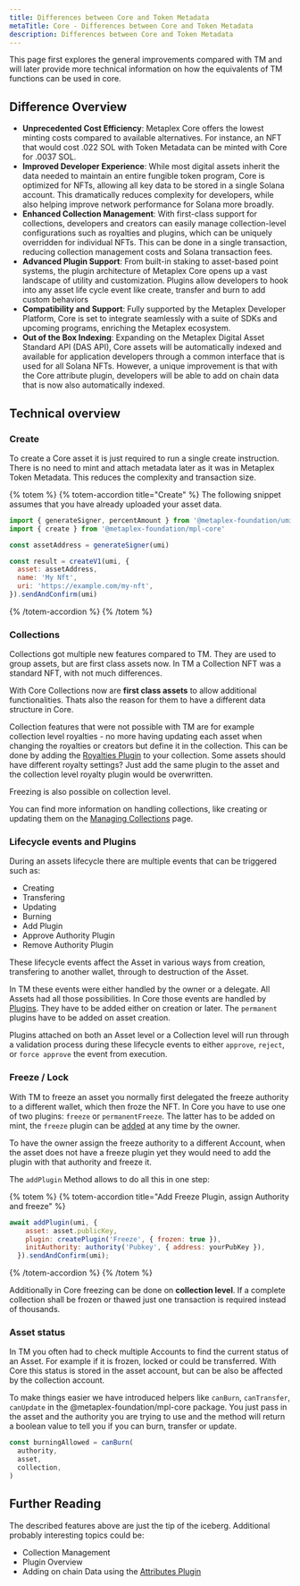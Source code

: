 ```yaml
---
title: Differences between Core and Token Metadata
metaTitle: Core - Differences between Core and Token Metadata
description: Differences between Core and Token Metadata
---
```


This page first explores the general improvements compared with TM and will later provide more technical information on how the equivalents of TM functions can be used in core.

## Difference Overview

- **Unprecedented Cost Efficiency**: Metaplex Core offers the lowest minting costs compared to available alternatives. For instance, an NFT that would cost .022 SOL with Token Metadata can be minted with Core for .0037 SOL.
- **Improved Developer Experience**: While most digital assets inherit the data needed to maintain an entire fungible token program, Core is optimized for NFTs, allowing all key data to be stored in a single Solana account. This dramatically reduces complexity for developers, while also helping improve network performance for Solana more broadly.
- **Enhanced Collection Management**: With first-class support for collections, developers and creators can easily manage collection-level configurations such as royalties and plugins, which can be uniquely overridden for individual NFTs. This can be done in a single transaction, reducing collection management costs and Solana transaction fees.
- **Advanced Plugin Support**: From built-in staking to asset-based point systems, the plugin architecture of Metaplex Core opens up a vast landscape of utility and customization. Plugins allow developers to hook into any asset life cycle event like create, transfer and burn to add custom behaviors
- **Compatibility and Support**: Fully supported by the Metaplex Developer Platform, Core is set to integrate seamlessly with a suite of SDKs and upcoming programs, enriching the Metaplex ecosystem.
- **Out of the Box Indexing**: Expanding on the Metaplex Digital Asset Standard API (DAS API), Core assets will be automatically indexed and available for application developers through a common interface that is used for all Solana NFTs. However, a unique improvement is that with the Core attribute plugin, developers will be able to add on chain data that is now also automatically indexed.

## Technical overview
### Create
To create a Core asset it is just required to run a single create instruction. There is no need to mint and attach metadata later as it was in Metaplex Token Metadata. This reduces the complexity and transaction size.

{% totem %}
{% totem-accordion title="Create" %}
The following snippet assumes that you have already uploaded your asset data. 
```js
import { generateSigner, percentAmount } from '@metaplex-foundation/umi'
import { create } from '@metaplex-foundation/mpl-core'

const assetAddress = generateSigner(umi)

const result = createV1(umi, {
  asset: assetAddress,
  name: 'My Nft',
  uri: 'https://example.com/my-nft',
}).sendAndConfirm(umi)
```
{% /totem-accordion %}
{% /totem %}

### Collections
Collections got multiple new features compared to TM. They are used to group assets, but are first class assets now. In TM a Collection NFT was a standard NFT, with not much differences.

With Core Collections now are **first class assets** to allow additional functionalities. Thats also the reason for them to have a different data structure in Core.

Collection features that were not possible with TM are for example collection level royalties - no more having updating each asset when changing the royalties or creators but define it in the collection. This can be done by adding the [Royalties Plugin](/core/plugins/royalties) to your collection. Some assets should have different royalty settings? Just add the same plugin to the asset and the collection level royalty plugin would be overwritten. 

Freezing is also possible on collection level.

You can find more information on handling collections, like creating or updating them on the [Managing Collections](/core/collections) page.

### Lifecycle events and Plugins
During an assets lifecycle there are multiple events that can be triggered such as:

- Creating
- Transfering
- Updating
- Burning
- Add Plugin
- Approve Authority Plugin
- Remove Authority Plugin


These lifecycle events affect the Asset in various ways from creation, transfering to another wallet, through to destruction of the Asset. 

In TM these events were either handled by the owner or a delegate. All Assets had all those possibilities. In Core those events are handled by [Plugins](/core/plugins). They have to be added either on creation or later. The `permanent` plugins have to be added on asset creation. 

Plugins attached on both an Asset level or a Collection level will run through a validation process during these lifecycle events to either `approve`, `reject`, or `force approve` the event from execution.

### Freeze / Lock
With TM to freeze an asset you normally first delegated the freeze authority to a different wallet, which then froze the NFT. In Core you have to use one of two plugins: `freeze` or `permanentFreeze`. The latter has to be added on mint, the `freeze` plugin can be [added](/core/plugins/adding-plugins) at any time by the owner.

To have the owner assign the freeze authority to a different Account, when the asset does not have a freeze plugin yet they would need to add the plugin with that authority and freeze it.

The `addPlugin` Method allows to do all this in one step:

{% totem %}
{% totem-accordion title="Add Freeze Plugin, assign Authority and freeze" %}
```js
await addPlugin(umi, {
    asset: asset.publicKey,
    plugin: createPlugin('Freeze', { frozen: true }),
    initAuthority: authority('Pubkey', { address: yourPubKey }),
  }).sendAndConfirm(umi);
```
{% /totem-accordion %}
{% /totem %}

Additionally in Core freezing can be done on **collection level**. If a complete collection shall be frozen or thawed just one transaction is required instead of thousands.

### Asset status
In TM you often had to check multiple Accounts to find the current status of an Asset. For example if it is frozen, locked or could be transferred. With Core this status is stored in the  asset account, but can be also be affected by the collection account.

To make things easier we have introduced helpers like `canBurn`, `canTransfer`, `canUpdate` in the @metaplex-foundation/mpl-core package. You just pass in the asset and the authority you are trying to use and the method will return a boolean value to tell you if you can burn, transfer or update.

```js
const burningAllowed = canBurn(
  authority,
  asset,
  collection,
)
```

## Further Reading
The described features above are just the tip of the iceberg. Additional probably interesting topics could be:

- Collection Management
- Plugin Overview
- Adding on chain Data using the [Attributes Plugin](/core/plugins/attribute)
